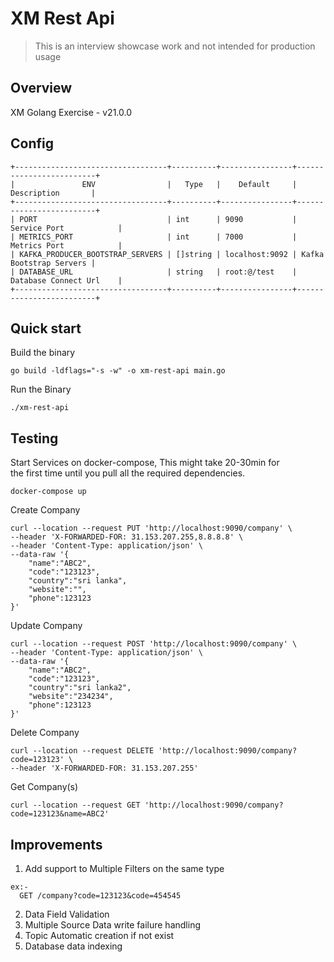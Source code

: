 # XM Rest Api

> This is an interview showcase work and not intended for production usage

## Overview
XM Golang Exercise - v21.0.0

## Config
```shell
+----------------------------------+----------+----------------+-------------------------+
|               ENV                |   Type   |    Default     |       Description       |
+----------------------------------+----------+----------------+-------------------------+
| PORT                             | int      | 9090           | Service Port            |
| METRICS_PORT                     | int      | 7000           | Metrics Port            |
| KAFKA_PRODUCER_BOOTSTRAP_SERVERS | []string | localhost:9092 | Kafka Bootstrap Servers |
| DATABASE_URL                     | string   | root:@/test    | Database Connect Url    |
+----------------------------------+----------+----------------+-------------------------+
```
## Quick start
Build the binary
```shell
go build -ldflags="-s -w" -o xm-rest-api main.go
```
Run the Binary
```shell
./xm-rest-api
```

## Testing
Start Services on docker-compose, This might take 20-30min for \
the first time until you pull all the required dependencies.
```shell
docker-compose up
```

Create Company
```shell
curl --location --request PUT 'http://localhost:9090/company' \
--header 'X-FORWARDED-FOR: 31.153.207.255,8.8.8.8' \
--header 'Content-Type: application/json' \
--data-raw '{
    "name":"ABC2",
    "code":"123123",
    "country":"sri lanka",
    "website":"",
    "phone":123123
}'
```

Update Company
```shell
curl --location --request POST 'http://localhost:9090/company' \
--header 'Content-Type: application/json' \
--data-raw '{
    "name":"ABC2",
    "code":"123123",
    "country":"sri lanka2",
    "website":"234234",
    "phone":123123
}'
```

Delete Company
```shell
curl --location --request DELETE 'http://localhost:9090/company?code=123123' \
--header 'X-FORWARDED-FOR: 31.153.207.255'
```

Get Company(s)
```shell
curl --location --request GET 'http://localhost:9090/company?code=123123&name=ABC2'
```

## Improvements
1. Add support to Multiple Filters on the same type 
```shell
ex:- 
  GET /company?code=123123&code=454545
```
2. Data Field Validation 
3. Multiple Source Data write failure handling
4. Topic Automatic creation if not exist
5. Database data indexing
